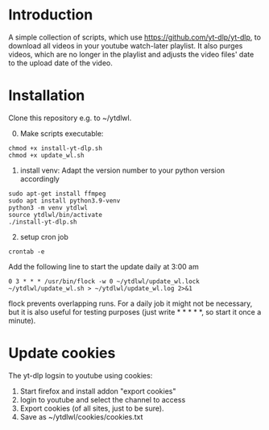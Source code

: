 # Introduction
A simple collection of scripts, which use https://github.com/yt-dlp/yt-dlp, to download all videos in your youtube watch-later playlist. It also purges videos, which are no longer in the playlist and adjusts the video files' date to the upload date of the video.

# Installation
Clone this repository e.g. to ~/ytdlwl.

0. Make scripts executable:
```
chmod +x install-yt-dlp.sh
chmod +x update_wl.sh
```

1. install venv:
Adapt the  version number to your python version accordingly
```
sudo apt-get install ffmpeg
sudo apt install python3.9-venv
python3 -m venv ytdlwl
source ytdlwl/bin/activate
./install-yt-dlp.sh
```

2. setup cron job
```
crontab -e
```
Add the following line to start the update daily at 3:00 am
```
0 3 * * * /usr/bin/flock -w 0 ~/ytdlwl/update_wl.lock ~/ytdlwl/update_wl.sh > ~/ytdlwl/update_wl.log 2>&1
```

flock prevents overlapping runs. For a daily job it might not be necessary, but it is also useful for testing purposes (just write * * * * *, so start it once a minute).

# Update cookies
The yt-dlp logsin to youtube using cookies:
1. Start firefox and install addon "export cookies"
2. login to youtube and select the channel to access
3. Export cookies (of all sites, just to be sure).
4. Save as ~/ytdlwl/cookies/cookies.txt

